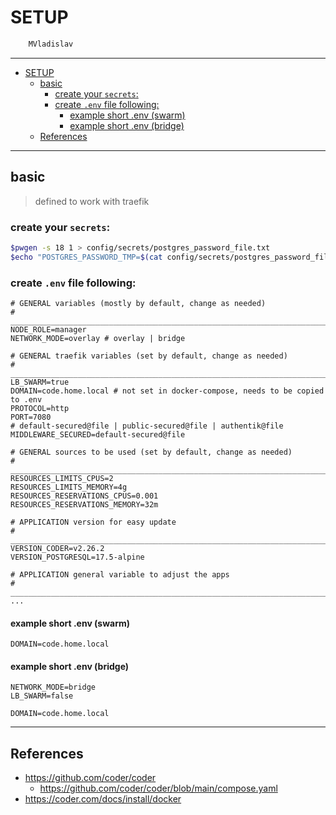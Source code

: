 # SETUP

```sh
    MVladislav
```

---

- [SETUP](#setup)
  - [basic](#basic)
    - [create your `secrets`:](#create-your-secrets)
    - [create `.env` file following:](#create-env-file-following)
      - [example short .env (swarm)](#example-short-env-swarm)
      - [example short .env (bridge)](#example-short-env-bridge)
  - [References](#references)

---

## basic

> defined to work with traefik

### create your `secrets`:

```sh
$pwgen -s 18 1 > config/secrets/postgres_password_file.txt
$echo "POSTGRES_PASSWORD_TMP=$(cat config/secrets/postgres_password_file.txt)" >> .env
```

### create `.env` file following:

```env
# GENERAL variables (mostly by default, change as needed)
# ______________________________________________________________________________
NODE_ROLE=manager
NETWORK_MODE=overlay # overlay | bridge

# GENERAL traefik variables (set by default, change as needed)
# ______________________________________________________________________________
LB_SWARM=true
DOMAIN=code.home.local # not set in docker-compose, needs to be copied to .env
PROTOCOL=http
PORT=7080
# default-secured@file | public-secured@file | authentik@file
MIDDLEWARE_SECURED=default-secured@file

# GENERAL sources to be used (set by default, change as needed)
# ______________________________________________________________________________
RESOURCES_LIMITS_CPUS=2
RESOURCES_LIMITS_MEMORY=4g
RESOURCES_RESERVATIONS_CPUS=0.001
RESOURCES_RESERVATIONS_MEMORY=32m

# APPLICATION version for easy update
# ______________________________________________________________________________
VERSION_CODER=v2.26.2
VERSION_POSTGRESQL=17.5-alpine

# APPLICATION general variable to adjust the apps
# ______________________________________________________________________________
...
```

#### example short .env (swarm)

```env
DOMAIN=code.home.local
```

#### example short .env (bridge)

```env
NETWORK_MODE=bridge
LB_SWARM=false

DOMAIN=code.home.local
```

---

## References

- <https://github.com/coder/coder>
  - <https://github.com/coder/coder/blob/main/compose.yaml>
- <https://coder.com/docs/install/docker>
